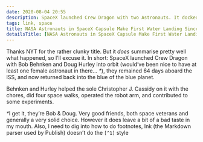 ```yaml
---
date: 2020-08-04 20:55
description: SpaceX launched Crew Dragon with two Astronauts. It docked at the ISS and now returned safely back with both of them
tags: link, space
title: NASA Astronauts in SpaceX Capsule Make First Water Landing Since 1975
detailsTitle: [NASA Astronauts in SpaceX Capsule Make First Water Landing Since 1975](https://www.nytimes.com/2020/08/02/science/spacex-nasa-return.html)
---
```


Thanks NYT for the rather clunky title. But it *does* summarise pretty well what happened, so I’ll excuse it. In short: SpaceX launched Crew Dragon with Bob Behnken and Doug Hurley into orbit (would’ve been nice to have at least one female astronaut in there… <em>*</em>), they remained 64 days aboard the ISS, and now returned back into the blue of the blue planet.

Behnken and Hurley helped the sole Christopher J. Cassidy on it with the chores, did four space walks, operated the robot arm, and contributed to some experiments.

<p class="footnote"><em>*</em>I get it, they’re Bob & Doug. Very good friends, both space veterans and generally a very solid choice. However it does leave a bit of a bad taste in my mouth. Also, I need to dig into how to do footnotes, Ink (the Markdown parser used by Publish) doesn’t do the <code>[^1]</code> style</p>